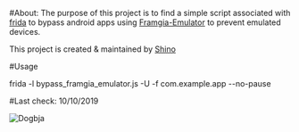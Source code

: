 #About: 
The purpose of this project is to find a simple script associated with [frida](https://github.com/frida/) to bypass android apps using [Framgia-Emulator](https://github.com/framgia/android-emulator-detector/) to prevent emulated devices.


This project is created & maintained by [Shino](https://www.facebook.com/shino.shin0bi)

#Usage

frida -l bypass_framgia_emulator.js -U -f com.example.app --no-pause

#Last check: 10/10/2019

![Dogbja](https://github.com/motconvoi/test/blob/master/gith.jpg)

